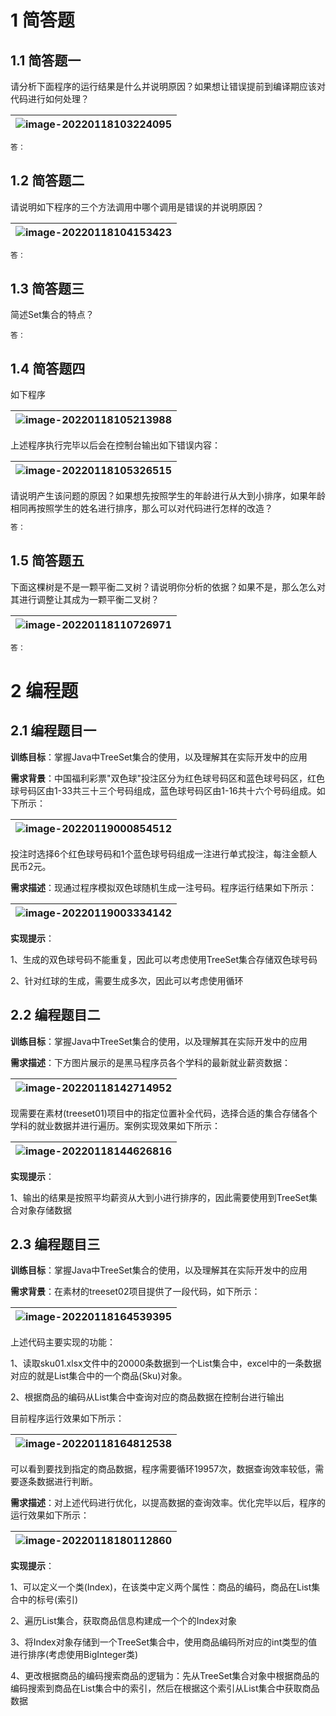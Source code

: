 # 1 简答题

## 1.1 简答题一

请分析下面程序的运行结果是什么并说明原因？如果想让错误提前到编译期应该对代码进行如何处理？

| ![image-20220118103224095](../../../../../../document/寒假作业/作业/javaSE/day08_集合02/作业/images/image-20220118103224095.png) |
| ------------------------------------------------------------ |

```java
答：
```

## 1.2 简答题二

请说明如下程序的三个方法调用中哪个调用是错误的并说明原因？

| ![image-20220118104153423](../../../../../../document/寒假作业/作业/javaSE/day08_集合02/作业/images/image-20220118104153423.png) |
| ------------------------------------------------------------ |

```java
答：
```

## 1.3 简答题三

简述Set集合的特点？

```
答：
```

## 1.4 简答题四

如下程序

| ![image-20220118105213988](../../../../../../document/寒假作业/作业/javaSE/day08_集合02/作业/images/image-20220118105213988.png) |
| ------------------------------------------------------------ |

上述程序执行完毕以后会在控制台输出如下错误内容：

| ![image-20220118105326515](../../../../../../document/寒假作业/作业/javaSE/day08_集合02/作业/images/image-20220118105326515.png) |
| ------------------------------------------------------------ |

请说明产生该问题的原因？如果想先按照学生的年龄进行从大到小排序，如果年龄相同再按照学生的姓名进行排序，那么可以对代码进行怎样的改造？

```java
答：
```

## 1.5 简答题五

下面这棵树是不是一颗平衡二叉树？请说明你分析的依据？如果不是，那么怎么对其进行调整让其成为一颗平衡二叉树？

| ![image-20220118110726971](../../../../../../document/寒假作业/作业/javaSE/day08_集合02/作业/images/image-20220118110726971.png) |
| ------------------------------------------------------------ |

```java
答：
```

# 2 编程题

## 2.1 编程题目一

**训练目标**：掌握Java中TreeSet集合的使用，以及理解其在实际开发中的应用

**需求背景**：中国福利彩票"双色球"投注区分为红色球号码区和蓝色球号码区，红色球号码区由1-33共三十三个号码组成，蓝色球号码区由1-16共十六个号码组成。如下所示：

| ![image-20220119000854512](../../../../../../document/寒假作业/作业/javaSE/day08_集合02/作业/images/image-20220119000854512.png) |
| ------------------------------------------------------------ |

投注时选择6个红色球号码和1个蓝色球号码组成一注进行单式投注，每注金额人民币2元。

**需求描述**：现通过程序模拟双色球随机生成一注号码。程序运行结果如下所示：

| ![image-20220119003334142](../../../../../../document/寒假作业/作业/javaSE/day08_集合02/作业/images/image-20220119003334142.png) |
| ------------------------------------------------------------ |

**实现提示**：

1、生成的双色球号码不能重复，因此可以考虑使用TreeSet集合存储双色球号码

2、针对红球的生成，需要生成多次，因此可以考虑使用循环



## 2.2 编程题目二

**训练目标**：掌握Java中TreeSet集合的使用，以及理解其在实际开发中的应用

**需求描述**：下方图片展示的是黑马程序员各个学科的最新就业薪资数据：

| ![image-20220118142714952](../../../../../../document/寒假作业/作业/javaSE/day08_集合02/作业/images/image-20220118142714952.png) |
| ------------------------------------------------------------ |

现需要在素材(treeset01)项目中的指定位置补全代码，选择合适的集合存储各个学科的就业数据并进行遍历。案例实现效果如下所示：

| ![image-20220118144626816](../../../../../../document/寒假作业/作业/javaSE/day08_集合02/作业/images/image-20220118144626816.png) |
| ------------------------------------------------------------ |

**实现提示**：

1、输出的结果是按照平均薪资从大到小进行排序的，因此需要使用到TreeSet集合对象存储数据



## 2.3 编程题目三

**训练目标**：掌握Java中TreeSet集合的使用，以及理解其在实际开发中的应用

**需求背景**：在素材的treeset02项目提供了一段代码，如下所示：

| ![image-20220118164539395](../../../../../../document/寒假作业/作业/javaSE/day08_集合02/作业/images/image-20220118164539395.png) |
| ------------------------------------------------------------ |

上述代码主要实现的功能：

1、读取sku01.xlsx文件中的20000条数据到一个List集合中，excel中的一条数据对应的就是List集合中的一个商品(Sku)对象。

2、根据商品的编码从List集合中查询对应的商品数据在控制台进行输出

目前程序运行效果如下所示：

| ![image-20220118164812538](../../../../../../document/寒假作业/作业/javaSE/day08_集合02/作业/images/image-20220118164812538.png) |
| ------------------------------------------------------------ |

可以看到要找到指定的商品数据，程序需要循环19957次，数据查询效率较低，需要逐条数据进行判断。

**需求描述**：对上述代码进行优化，以提高数据的查询效率。优化完毕以后，程序的运行效果如下所示：

| ![image-20220118180112860](../../../../../../document/寒假作业/作业/javaSE/day08_集合02/作业/images/image-20220118180112860.png) |
| ------------------------------------------------------------ |

**实现提示**：

1、可以定义一个类(Index)，在该类中定义两个属性：商品的编码，商品在List集合中的标号(索引)

2、遍历List集合，获取商品信息构建成一个个的Index对象

3、将Index对象存储到一个TreeSet集合中，使用商品编码所对应的int类型的值进行排序(考虑使用BigInteger类)

4、更改根据商品的编码搜索商品的逻辑为：先从TreeSet集合对象中根据商品的编码搜索到商品在List集合中的索引，然后在根据这个索引从List集合中获取商品数据















